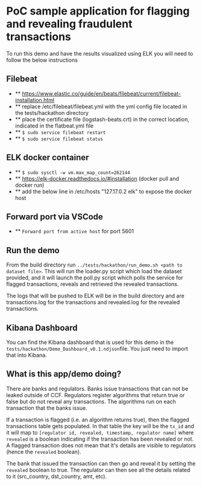 # PoC sample application for flagging and revealing fraudulent transactions

To run this demo and have the results visualized using ELK you will need to follow the below instructions

## Filebeat

* ** https://www.elastic.co/guide/en/beats/filebeat/current/filebeat-installation.html
* ** replace /etc/filebeat/filebeat.yml with the yml config file located in the tests/hackathon directory
* ** place the certificate file (logstash-beats.crt) in the correct location, indicated in the flatbeat.yml file
* ** `$ sudo service filebeat restart`
* ** `$ sudo service filebeat status`

## ELK docker container 

* ** `$ sudo sysctl -w vm.max_map_count=262144`
* ** https://elk-docker.readthedocs.io/#installation (docker pull and docker run)
* ** add the below line in /etc/hosts "127.17.0.2 elk" to expose the docker host

## Forward port via VSCode

* ** `Forward port from active host` for port 5601

## Run the demo

From the build directory run `../tests/hackathon/run_demo.sh <path to dataset file>`. This will run the loader.py script which load
the dataset provided, and it will launch the poll.py script which polls the service for flagged transactions, reveals and retrieved 
the revealed transactions. 

The logs that will be pushed to ELK will be in the build directory and are transactions.log for the transactions and revealed.log
for the revealed transactions.

## Kibana Dashboard

You can find the Kibana dashboard that is used for this demo in the `tests/hackathon/Demo_Dashboard_v0.1.ndjson`file. 
You just need to import that into Kibana.

## What is this app/demo doing?

There are banks and regulators. Banks issue transactions that can not be leaked outside of CCF. Regulators register algorithms that
return true or false but do not reveal any transactions. The algorithms run on each transaction that the banks issue.

If a transaction is flagged (i.e. an algorithm returns true), then the flagged transactions table gets populated. In that table the
key will be the `tx_id` and it will map to `[regulator id, revealed, timestamp, regulator name]` where `revealed` is a boolean 
indicating  if the transaction has been revealed or not. A flagged transaction does not mean that it's details are visible to regulators 
(hence the `revealed` boolean). 

The bank that issued the transaction can then go and reveal it by setting the `revealed` boolean to true. The regulator can then see
all the details related to it (src_country, dst_country, amt, etc).